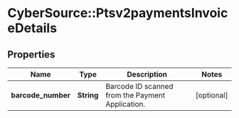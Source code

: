 # CyberSource::Ptsv2paymentsInvoiceDetails

## Properties
Name | Type | Description | Notes
------------ | ------------- | ------------- | -------------
**barcode_number** | **String** | Barcode ID scanned from the Payment Application. | [optional] 



